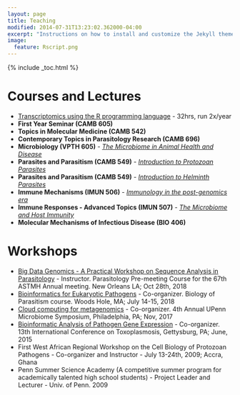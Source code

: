 ```yaml
---
layout: page
title: Teaching
modified: 2014-07-31T13:23:02.362000-04:00
excerpt: "Instructions on how to install and customize the Jekyll theme Minimal Mistakes."
image:
  feature: Rscript.png
---
```


{% include _toc.html %}

# Courses and Lectures

* [Transcriptomics using the R programming language](http://transcriptomicsworkshop.github.io/) - 32hrs, run 2x/year
* __First Year Seminar (CAMB 605)__
* __Topics in Molecular Medicine (CAMB 542)__
* __Contemporary Topics in Parasitology Research (CAMB 696)__
* __Microbiology (VPTH 605)__ - _[The Microbiome in Animal Health and Disease](https://www.icloud.com/keynote/000LcW9trusYWGwcZ1WFmcwHg#VPTH605%5FMicrobiome%5FFall2015)_
* __Parasites and Parasitism (CAMB 549)__ - _[Introduction to Protozoan Parasites](https://www.icloud.com/keynote/000dtZKiGVUpTSmV2HakqXX0g#CAMB549%5Fprotozoa%5FFall2015)_
* __Parasites and Parasitism (CAMB 549)__ - _[Introduction to Helminth Parasites](https://www.icloud.com/keynote/000V5YhNZHtjgXZT6lHfe0ovg#CAMB549%5Fhelminths%5FFall2015)_
* __Immune Mechanisms (IMUN 506)__ - _[Immunology in the post-genomics era](https://www.icloud.com/keynote/00095aRw99s4viXMbFZmVYc5Q#IMUN506%5FFall2015)_ 
* __Immune Responses - Advanced Topics (IMUN 507)__ - _[The Microbiome and Host Immunity](https://www.icloud.com/keynote/000-oTQQLj93HrlStXWDoZ80A#IMUN507%5FSpring2016)_
* __Molecular Mechanisms of Infectious Disease (BIO 406)__ 


# Workshops
* [Big Data Genomics - A Practical Workshop on Sequence Analysis in Parasitology]() - Instructor. Parasitology Pre-meeting Course for the 67th ASTMH Annual meeting. New Orleans LA; Oct 28th, 2018
* [Bioinformatics for Eukaryotic Pathogens](http://workshop.eupathdb.org/bop) - Co-organizer. Biology of Parasitism course. Woods Hole, MA; July 14-15, 2018
* [Cloud computing for metagenomics](http://hostmicrobe.org/microbiome/cloudComputing_workshop/) - Co-organizer. 4th Annual UPenn Microbiome Symposium, Philadelphia, PA; Nov, 2017
* [Bioinformatic Analysis of Pathogen Gene Expression](http://toxogenomicsworkshop.github.io/) - Co-organizer. 13th International Conference on Toxoplasmosis, Gettysburg, PA; June, 2015
* First West African Regional Workshop on the Cell Biology of Protozoan Pathogens  - Co-organizer and Instructor - July 13-24th, 2009; Accra, Ghana
* Penn Summer Science Academy (A competitive summer program for academically talented high school students) - Project Leader and Lecturer -  Univ. of Penn. 2009               
